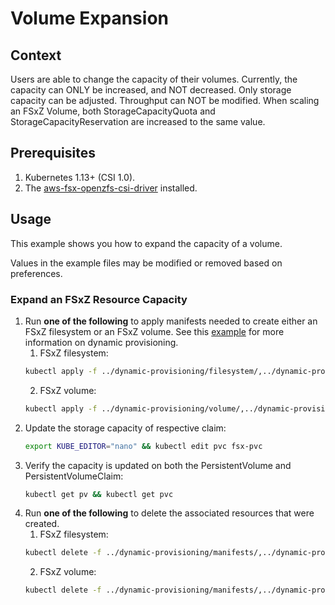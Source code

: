 # Volume Expansion

## Context

Users are able to change the capacity of their volumes. 
Currently, the capacity can ONLY be increased, and NOT decreased.
Only storage capacity can be adjusted. Throughput can NOT be modified.
When scaling an FSxZ Volume, both StorageCapacityQuota and StorageCapacityReservation are increased to the same value.

## Prerequisites

1. Kubernetes 1.13+ (CSI 1.0).
2. The [aws-fsx-openzfs-csi-driver](https://github.com/kubernetes-sigs/aws-fsx-openzfs-csi-driver) installed.

## Usage

This example shows you how to expand the capacity of a volume.

Values in the example files may be modified or removed based on preferences.

### Expand an FSxZ Resource Capacity

1. Run **one of the following** to apply manifests needed to create either an FSxZ filesystem or an FSxZ volume.
See this [example](../dynamic-provisioning/README.md) for more information on dynamic provisioning.
   1. FSxZ filesystem:
    ```sh
   kubectl apply -f ../dynamic-provisioning/filesystem/,../dynamic-provisioning/manifests/
    ```
   2. FSxZ volume:
   ```sh
   kubectl apply -f ../dynamic-provisioning/volume/,../dynamic-provisioning/manifests/
    ```
2. Update the storage capacity of respective claim:
    ```sh
   export KUBE_EDITOR="nano" && kubectl edit pvc fsx-pvc
    ```
3. Verify the capacity is updated on both the PersistentVolume and PersistentVolumeClaim:
   ```sh
   kubectl get pv && kubectl get pvc
    ```
4. Run **one of the following** to delete the associated resources that were created.
   1. FSxZ filesystem:
   ```sh
   kubectl delete -f ../dynamic-provisioning/manifests/,../dynamic-provisioning/filesystem/
   ```
   2. FSxZ volume:
   ```sh
   kubectl delete -f ../dynamic-provisioning/manifests/,../dynamic-provisioning/volume/
   ```